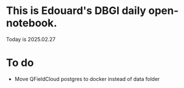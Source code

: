 # This is Edouard's DBGI daily open-notebook.

Today is 2025.02.27

# To do
- Move QFieldCloud postgres to docker instead of data folder

